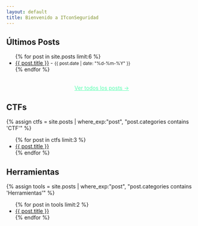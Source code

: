```yaml
---
layout: default
title: Bienvenido a ITconSeguridad
---
```

<div class="grid-section">
 <h2>Últimos Posts</h2>

 <ul>
  {% for post in site.posts limit:6 %}
    <li>
      <a href="{{ post.url }}">{{ post.title }}</a> -
      <small>{{ post.date | date: "%d-%m-%Y" }}</small>
    </li>
  {% endfor %}
 </ul>
 <p style="text-align: center; margin-top: 2rem;">
    <a href="/posts" style="color: #58ffb0; text-decoration: underline;">Ver todos los posts →</a>
  </p>
</div>

## CTFs
{% assign ctfs = site.posts | where_exp:"post", "post.categories contains 'CTF'" %}
<ul>
  {% for post in ctfs limit:3 %}
    <li><a href="{{ post.url }}">{{ post.title }}</a></li>
  {% endfor %}
</ul>

## Herramientas
{% assign tools = site.posts | where_exp:"post", "post.categories contains 'Herramientas'" %}
<ul>
  {% for post in tools limit:2 %}
    <li><a href="{{ post.url }}">{{ post.title }}</a></li>
  {% endfor %}
</ul>
